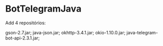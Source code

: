 # BotTelegramJava

Add 4 repositórios:

gson-2.7.jar;
java-json.jar;
okhttp-3.4.1.jar;
okio-1.10.0.jar;
java-telegram-bot-api-2.3.1.jar;
